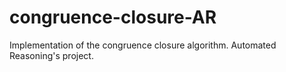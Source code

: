 # congruence-closure-AR
Implementation of the congruence closure algorithm. Automated Reasoning's project.
